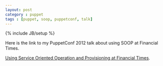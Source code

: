 ```yaml
---
layout: post
category : puppet
tags : [puppet, soop, puppetconf, talk]
---
```

{% include JB/setup %}

Here is the link to my PuppetConf 2012 talk about using SOOP at Financial Times.

[Using Service Oriented Operation and Provisioning at Financial Times](http://www.slideshare.net/emekamosanya/using-service-oriented-operation-and-provisioning-at-financial-times).


